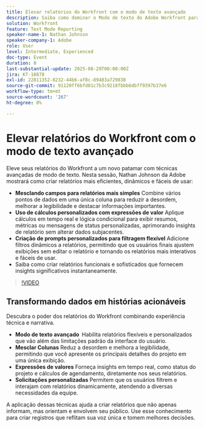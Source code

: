 ```yaml
---
title: Elevar relatórios do Workfront com o modo de texto avançado
description: Saiba como dominar o Modo de texto do Adobe Workfront para mesclar colunas, criar expressões de valor personalizadas e criar prompts dinâmicos para relatórios mais inteligentes.
solution: Workfront
feature: Text Mode Reporting
speaker-name-1: Nathan Johnson
speaker-company-1: Adobe
role: User
level: Intermediate, Experienced
doc-type: Event
duration: 0
last-substantial-update: 2025-08-29T00:00:00Z
jira: KT-18878
exl-id: 22811352-8232-44b6-af8c-89483a729838
source-git-commit: 91120ff6bfd81c7b3c9218fbbb6dbff9397b37e6
workflow-type: tm+mt
source-wordcount: '267'
ht-degree: 0%

---
```


# Elevar relatórios do Workfront com o modo de texto avançado

Eleve seus relatórios do Workfront a um novo patamar com técnicas avançadas de modo de texto. Nesta sessão, Nathan Johnson da Adobe mostrará como criar relatórios mais eficientes, dinâmicos e fáceis de usar:

* **Mesclando campos para relatórios mais simples** Combine vários pontos de dados em uma única coluna para reduzir a desordem, melhorar a legibilidade e destacar informações importantes.
* **Uso de cálculos personalizados com expressões de valor** Aplique cálculos em tempo real e lógica condicional para exibir resumos, métricas ou mensagens de status personalizadas, aprimorando insights de relatório sem alterar dados subjacentes.
* **Criação de prompts personalizados para filtragem flexível** Adicione filtros dinâmicos a relatórios, permitindo que os usuários finais ajustem exibições sem editar o relatório e tornando os relatórios mais interativos e fáceis de usar.
* Saiba como criar relatórios funcionais e sofisticados que fornecem insights significativos instantaneamente.

>[!VIDEO](https://video.tv.adobe.com/v/3471498/?learn=on&enablevpops)

## Transformando dados em histórias acionáveis

Descubra o poder dos relatórios do Workfront combinando experiência técnica e narrativa.

* **Modo de texto avançado &#x200B;** Habilita relatórios flexíveis e personalizados que vão além das limitações padrão da interface do usuário.
* **Mesclar Colunas** Reduz a desordem e melhora a legibilidade, permitindo que você apresente os principais detalhes do projeto em uma única exibição.
* **Expressões de valores** Forneça insights em tempo real, como status do projeto e cálculos de agendamento, diretamente nos seus relatórios.
* **Solicitações personalizadas** Permitem que os usuários filtrem e interajam com relatórios dinamicamente, atendendo a diversas necessidades da equipe.

A aplicação dessas técnicas ajuda a criar relatórios que não apenas informam, mas orientam e envolvem seu público. Use esse conhecimento para criar registros que reflitam sua voz única e tomem melhores decisões.
